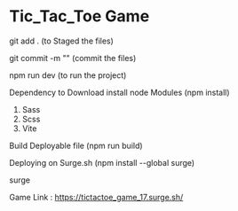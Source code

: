 # Tic_Tac_Toe Game

git add . (to Staged the files)

git commit -m "" (commit the files)

npm run dev (to run the project)

Dependency to Download
install node Modules (npm install)

1. Sass
2. Scss
3. Vite

Build Deployable file (npm run build)

Deploying on Surge.sh
(npm install --global surge)

surge



Game Link : https://tictactoe_game_17.surge.sh/
